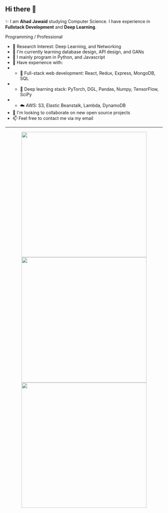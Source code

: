## Hi there 👋
✨ I am **Ahad Jawaid** studying Computer Science. I have experience in **Fullstack Development** and **Deep Learning**.

Programming / Professional 
- 🔬 Research Interest: Deep Learning, and Networking
- 🌱 I'm currently learning database design, API design, and GANs
- 📜 I mainly program in Python, and Javascript
- 🧰 Have experience with:
- - 📰 Full-stack web development: React, Redux, Express, MongoDB, SQL
- - 🤖 Deep learning stack: PyTorch, DGL, Pandas, Numpy, TensorFlow, SciPy
- - ☁️ AWS: S3, Elastic Beanstalk, Lambda, DynamoDB
- 👯 I'm looking to collaborate on new open source projects
- 📫 Feel free to contact me via my email


---
<p align = "center">
  <img src = "https://github-readme-stats.vercel.app/api?username=ahadjawaid&show_icons=true&theme=bear&hide_border=true" width = 400>
  <img src = "https://github-readme-streak-stats.herokuapp.com?user=ahadjawaid&theme=bear&hide_border=true" width = 400>
  <img src = "https://github-readme-stats.vercel.app/api/top-langs/?username=ahadjawaid&layout=compact&theme=bear&hide_border=true" width = 400>
</p>

<!-- [![trophy](https://github-profile-trophy.vercel.app/?username=ahadjawaid)](https://github.com/ahadjawaid/github-profile-trophy) -->



<!--
**ahadjawaid/ahadjawaid** is a ✨ _special_ ✨ repository because its `README.md` (this file) appears on your GitHub profile.

Here are some ideas to get you started:

- 🔭 I’m currently working on ...
- 🌱 I’m currently learning ...
- 👯 I’m looking to collaborate on ...
- 🤔 I’m looking for help with ...
- 💬 Ask me about ...
- 📫 How to reach me: ...
- 😄 Pronouns: ...
- ⚡ Fun fact: ...
-->
